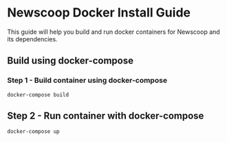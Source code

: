 # Newscoop Docker Install Guide 

This guide will help you build and run docker containers for Newscoop and its dependencies.

## Build using docker-compose

### Step 1 - Build container using docker-compose

    docker-compose build


## Step 2 - Run container with docker-compose

    docker-compose up

